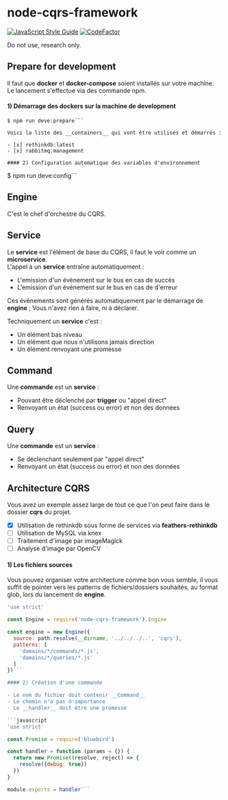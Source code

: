 # node-cqrs-framework

[![JavaScript Style Guide](https://img.shields.io/badge/code%20style-standard-brightgreen.svg)](http://standardjs.com/)
[![CodeFactor](https://www.codefactor.io/repository/github/gperreymond/node-cqrs-framework/badge)](https://www.codefactor.io/repository/github/gperreymond/node-cqrs-framework)

Do not use, research only.  

## Prepare for development

Il faut que __docker__ et __docker-compose__ soient installés sur votre machine.  
Le lancement s'effectue via des commande npm.

#### 1) Démarrage des dockers sur la machine de development

```
$ npm run deve:prepare```

Voici la liste des __containers__ qui vont être utilisés et démarrés :

- [x] rethinkdb:latest
- [x] rabbitmq:management

#### 2) Configuration automatique des variables d'environnement

```
$ npm run deve:config```

## Engine

C'est le chef d'orchestre du CQRS.

## Service

Le __service__ est l'élément de base du CQRS, il faut le voir comme un __microservice__.  
L'appel à un __service__ entraîne automatiquement :

- L'emission d'un évènement sur le bus en cas de succès
- L'emission d'un évènement sur le bus en cas de d'erreur

Ces évènements sont générés automatiquement par le démarrage de __engine__ ; Vous n'avez rien à faire, ni à déclarer.

Techniquement un __service__ c'est :

- Un élément bas niveau
- Un élément que nous n'utilisons jamais direction
- Un élément renvoyant une promesse

## Command

Une __commande__ est un __service__ :

- Pouvant être déclenché par __trigger__ ou "appel direct"
- Renvoyant un état (success ou error) et non des données

## Query

Une __commande__ est un __service__ :

- Se déclenchant seulement par "appel direct"
- Renvoyant un état (success ou error) et non des données

## Architecture CQRS

Vous avez un exemple assez large de tout ce que l'on peut faire dans le dossier __cqrs__ du projet.

- [x] Utilisation de rethinkdb sous forme de services via __feathers-rethinkdb__
- [ ] Utilisation de MySQL via knex
- [ ] Traitement d'image par imageMagick
- [ ] Analyse d'image par OpenCV

#### 1) Les fichiers sources

Vous pouvez organiser votre architecture comme bon vous semble, il vous suffit de pointer vers les patterns de fichiers/dossiers souhaités, au format glob, lors du lancement de __engine__.

```javascript
'use strict'

const Engine = require('node-cqrs-framework').Engine

const engine = new Engine({
  source: path.resolve(__dirname, '../../../..', 'cqrs'),
  patterns: [
    'domains/*/commands/*.js',
    'domains/*/queries/*.js'
  ]
})```

#### 2) Création d'une commande

- Le nom du fichier doit contenir __Command__
- Le chemin n'a pas d'importance
- Le __handler__ doit être une promesse

```javascript
'use strict'

const Promise = require('bluebird')

const handler = function (params = {}) {
  return new Promise((resolve, reject) => {
    resolve({debug: true})
  })
}

module.exports = handler```
